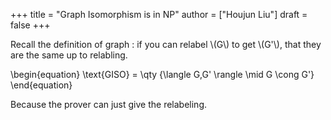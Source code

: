 +++
title = "Graph Isomorphism is in NP"
author = ["Houjun Liu"]
draft = false
+++

Recall the definition of graph : if you can relabel \\(G\\) to get \\(G'\\), that they are the same up to relabling.

<div class="theorem"><span>

\begin{equation}
\text{GISO} = \qty {\langle G,G' \rangle \mid  G \cong G'}
\end{equation}

</span></div>

<div class="proof"><span>

Because the prover can just give the relabeling.

</span></div>
